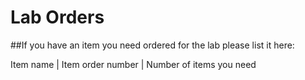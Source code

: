 # Lab Orders

##If you have an item you need ordered for the lab please list it here:

Item name | Item order number | Number of items you need
